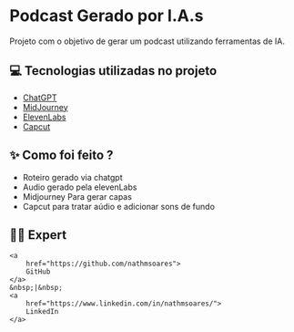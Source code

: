 
# Podcast Gerado por I.A.s

Projeto com o objetivo de gerar um podcast utilizando ferramentas de IA.

## 💻 Tecnologias utilizadas no projeto

- [ChatGPT](https://chat.openai.com/) 
- [MidJourney](https://www.midjourney.com/app/)
- [ElevenLabs](https://beta.elevenlabs.io/)
- [Capcut](https://www.capcut.com/pt-br/)

## ✨ Como foi feito ?

- Roteiro gerado via chatgpt
- Audio gerado pela elevenLabs
- Midjourney Para gerar capas
- Capcut para tratar aúdio e adicionar sons de fundo

## 👨‍💻 Expert

    <a 
        href="https://github.com/nathmsoares">
        GitHub
    </a>
    &nbsp;|&nbsp;
    <a 
        href="https://www.linkedin.com/in/nathmsoares/">
        LinkedIn
    </a>
    
